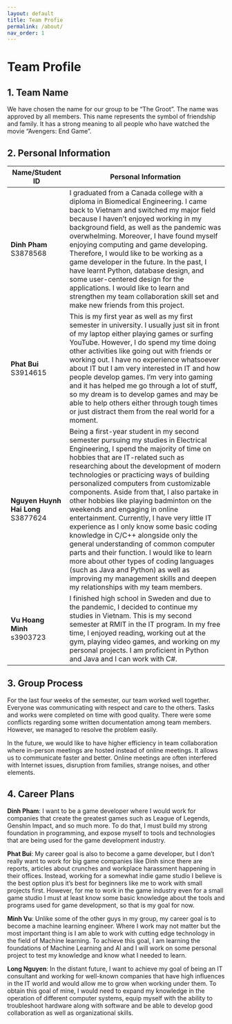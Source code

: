 ```yaml
---
layout: default
title: Team Profie
permalink: /about/
nav_order: 1
---
```


# Team Profile

## 1. Team Name

We have chosen the name for our group to be “The Groot”. The name was approved by all members. This name represents the symbol of friendship and family. It has a strong meaning to all people who have watched the movie “Avengers: End Game”.  

## 2. Personal Information 

|     Name/Student ID                    |     Personal Information                                                                                                                                                                                                                                                                                                                                                                                                                                                                                                                                                                                                                                                                                                                                                                                                                           |
|----------------------------------------|----------------------------------------------------------------------------------------------------------------------------------------------------------------------------------------------------------------------------------------------------------------------------------------------------------------------------------------------------------------------------------------------------------------------------------------------------------------------------------------------------------------------------------------------------------------------------------------------------------------------------------------------------------------------------------------------------------------------------------------------------------------------------------------------------------------------------------------------------|
|     **Dinh Pham** S3878568                 |     I graduated from a Canada college with a diploma in Biomedical Engineering. I came back to Vietnam and switched my major field   because I haven’t enjoyed working in my background field, as well as the   pandemic was overwhelming. Moreover, I have found myself enjoying computing   and game developing. Therefore, I would like to be working as a game   developer in the future.           In the past, I have learnt Python, database design, and some user-centered design for the applications. I would like to learn and strengthen my team collaboration skill set and make new friends from this   project.                                                                                                                                                                                                                     |
|     **Phat Bui** S3914615                  |     This is my first year as well as my first semester in university. I usually just sit in front of my laptop either playing games or surfing YouTube. However, I do spend my time doing other activities like going out with friends or working out. I have no experience whatsoever about IT but I am very interested in IT and how people develop games. I’m very into gaming and it has helped me go through a lot of stuff, so my dream is to develop games and may be able to help others either through tough times or just distract them from the real world for a moment.                                                                                                                                                                                                                                                                |
|     **Nguyen Huynh Hai Long**  S3877624    |     Being a first-year student in my second semester pursuing my studies in Electrical Engineering, I spend the majority of time on hobbies that are IT-related such as researching about the   development of modern technologies or practicing ways of building   personalized computers from customizable components. Aside from that, I also partake in other hobbies like playing badminton on the weekends and engaging in online entertainment.     Currently, I have very little IT experience as I only know some basic coding knowledge in C/C++ alongside only the general understanding of common computer parts and their function. I   would like to learn more about other types of coding languages (such as Java and Python) as well as improving my management skills and deepen my relationships with my team members.          |
|     **Vu Hoang Minh**     s3903723         |     I finished high school in Sweden and due to the pandemic, I decided to continue my studies in Vietnam. This is my second semester at RMIT in the IT program. In my free time, I enjoyed reading, working out at the gym, playing video games, and working on my personal projects.  I am proficient in Python and Java and I can work with C#.                                                                                                                                                                                                                                                                                                                                                                                                                                                                                                 |

## 3. Group Process

For the last four weeks of the semester, our team worked well together. Everyone was communicating with respect and care to the others. Tasks and works were completed on time with good quality. There were some conflicts regarding some written documentation among team members. However, we managed to resolve the problem easily.

In the future, we would like to have higher efficiency in team collaboration where in-person meetings are hosted instead of online meetings. It allows us to communicate faster and better. Online meetings are often interfered with Internet issues, disruption from families, strange noises, and other elements.

## 4. Career Plans

**Dinh Pham**: I want to be a game developer where I would work for companies that create the greatest games such as League of Legends, Genshin Impact, and so much more. To do that, I must build my strong foundation in programming, and expose myself to tools and technologies that are being used for the game development industry. 

**Phat Bui**: My career goal is also to become a game developer, but I don’t really want to work for big game companies like Dinh since there are reports, articles about crunches and workplace harassment happening in their offices. Instead, working for a somewhat indie game studio I believe is the best option plus it’s best for beginners like me to work with small projects first. However, for me to work in the game industry even for a small game studio I must at least know some basic knowledge about the tools and programs used for game development, so that is my goal for now. 

**Minh Vu**: Unlike some of the other guys in my group, my career goal is to become a machine learning engineer. Where I work may not matter but the most important thing is I am able to work with cutting edge technology in the field of Machine learning. To achieve this goal, I am learning the foundations of Machine Learning and AI and I will work on some personal project to test my knowledge and know what I needed to learn.

**Long Nguyen**: In the distant future, I want to achieve my goal of being an IT consultant and working for well-known companies that have high influences in the IT world and 	would allow me to grow when working under them. To obtain this goal of mine, I would need to expand my knowledge in the operation of different computer systems, equip 	myself with the ability to troubleshoot hardware along with software and be able to develop good collaboration as well as organizational skills.